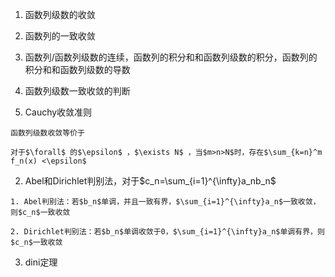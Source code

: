 1. 函数列级数的收敛
  
2. 函数列的一致收敛
  
3. 函数列/函数列级数的连续，函数列的积分和和函数列级数的积分，函数列的积分和和函数列级数的导数
  
4. 函数列级数一致收敛的判断
  
  1. Cauchy收敛准则
    
    函数列级数收敛等价于
    
    对于$\forall$ 的$\epsilon$ ，$\exists N$ ，当$m>n>N$时，存在$\sum_{k=n}^m f_n(x) <\epsilon$
    
  2. Abel和Dirichlet判别法，对于$c_n=\sum_{i=1}^{\infty}a_nb_n$
    
    1. Abel判别法：若$b_n$单调，并且一致有界，$\sum_{i=1}^{\infty}a_n$一致收敛，则$c_n$一致收敛
      
    2. Dirichlet判别法：若$b_n$单调收敛于0，$\sum_{i=1}^{\infty}a_n$单调有界，则$c_n$一致收敛
      
  3. dini定理